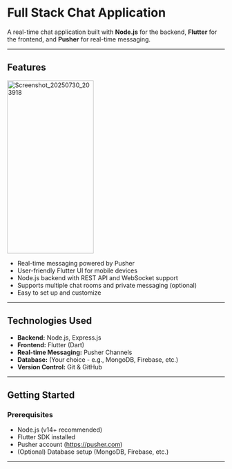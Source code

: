 # Full Stack Chat Application

A real-time chat application built with **Node.js** for the backend, **Flutter** for the frontend, and **Pusher** for real-time messaging.

---

## Features
<img width="200" height="400" alt="Screenshot_20250730_203918" src="https://github.com/user-attachments/assets/75941292-5bf7-428b-a5cb-ef05946d9a37" />

- Real-time messaging powered by Pusher
- User-friendly Flutter UI for mobile devices
- Node.js backend with REST API and WebSocket support
- Supports multiple chat rooms and private messaging (optional)
- Easy to set up and customize

---

## Technologies Used

- **Backend:** Node.js, Express.js
- **Frontend:** Flutter (Dart)
- **Real-time Messaging:** Pusher Channels
- **Database:** (Your choice - e.g., MongoDB, Firebase, etc.)
- **Version Control:** Git & GitHub

---

## Getting Started

### Prerequisites

- Node.js (v14+ recommended)
- Flutter SDK installed
- Pusher account (https://pusher.com)
- (Optional) Database setup (MongoDB, Firebase, etc.)

---
